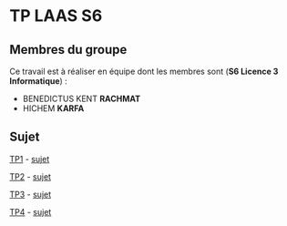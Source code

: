 # TP LAAS S6

## Membres du groupe

Ce travail est à réaliser en équipe dont les membres sont (**S6 Licence 3 Informatique**) :

- BENEDICTUS KENT **RACHMAT**
- HICHEM **KARFA**

## Sujet

[TP1](tp1) - [sujet](https://moodle.univ-lille.fr/pluginfile.php/2394687/mod_resource/content/0/tdm1-dist.pdf)

[TP2](tp2) - [sujet](https://moodle.univ-lille.fr/pluginfile.php/2419183/mod_resource/content/0/tdm2-dist.pdf)

[TP3](tp3) - [sujet](https://moodle.univ-lille.fr/pluginfile.php/2438447/mod_resource/content/0/tdm3.pdf)

[TP4](tp4) - [sujet](https://moodle.univ-lille.fr/pluginfile.php/2459552/mod_resource/content/1/tdm4.pdf)
